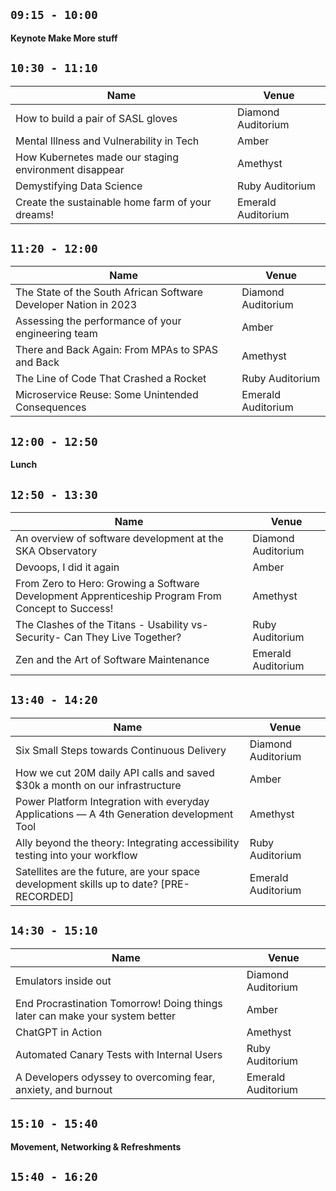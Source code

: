 
## ` 09:15 - 10:00 ` 
**Keynote Make More stuff**

## ` 10:30 - 11:10 ` 

|Name|Venue|
|---|---|
|How to build a pair of SASL gloves|Diamond Auditorium|
|Mental Illness and Vulnerability in Tech|Amber|
|How Kubernetes made our staging environment disappear|Amethyst|
|Demystifying Data Science|Ruby Auditorium|
|Create the sustainable home farm of your dreams!|Emerald Auditorium|

## ` 11:20 - 12:00 `

|Name|Venue|
|---|---|
|The State of the South African Software Developer Nation in 2023|Diamond Auditorium|
|Assessing the performance of your engineering team|Amber|
|There and Back Again: From MPAs to SPAS and Back|Amethyst|
|The Line of Code That Crashed a Rocket|Ruby Auditorium|
|Microservice Reuse: Some Unintended Consequences|Emerald Auditorium|

## ` 12:00 - 12:50 `

**Lunch**

## ` 12:50 - 13:30 `

|Name|Venue|
|---|---|
|An overview of software development at the SKA Observatory|Diamond Auditorium|
|Devoops, I did it again|Amber|
|From Zero to Hero: Growing a Software Development Apprenticeship Program From Concept to Success!|Amethyst|
|The Clashes of the Titans - Usability vs- Security- Can They Live Together?|Ruby Auditorium|
|Zen and the Art of Software Maintenance|Emerald Auditorium|

## ` 13:40 - 14:20 `

|Name|Venue|
|---|---|
|Six Small Steps towards Continuous Delivery|Diamond Auditorium|
|How we cut 20M daily API calls and saved $30k a month on our infrastructure|Amber|
|Power Platform Integration with everyday Applications — A 4th Generation development Tool|Amethyst|
|Ally beyond the theory: Integrating accessibility testing into your workflow|Ruby Auditorium|
|Satellites are the future, are your space development skills up to date? [PRE-RECORDED]|Emerald Auditorium|


## ` 14:30 - 15:10 `

| Name                                                                         | Venue              |
|------------------------------------------------------------------------------|--------------------|
| Emulators inside out                                                         | Diamond Auditorium |
| End Procrastination Tomorrow! Doing things later can make your system better | Amber              |
| ChatGPT in Action                                                            | Amethyst           |
| Automated Canary Tests with Internal Users                                   | Ruby Auditorium    |
| A Developers odyssey to overcoming fear, anxiety, and burnout                | Emerald Auditorium |

## ` 15:10 - 15:40 `

**Movement, Networking & Refreshments**


## ` 15:40 - 16:20 `

